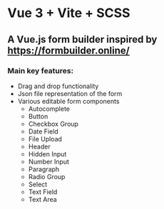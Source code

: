 # Vue 3 + Vite + SCSS

## A Vue.js form builder inspired by https://formbuilder.online/

### Main key features:
- Drag and drop functionality
- Json file representation of the form
- Various editable form components
  - Autocomplete
  - Button
  - Checkbox Group
  - Date Field
  - File Upload
  - Header
  - Hidden Input
  - Number Input
  - Paragraph
  - Radio Group
  - Select
  - Text Field
  - Text Area

